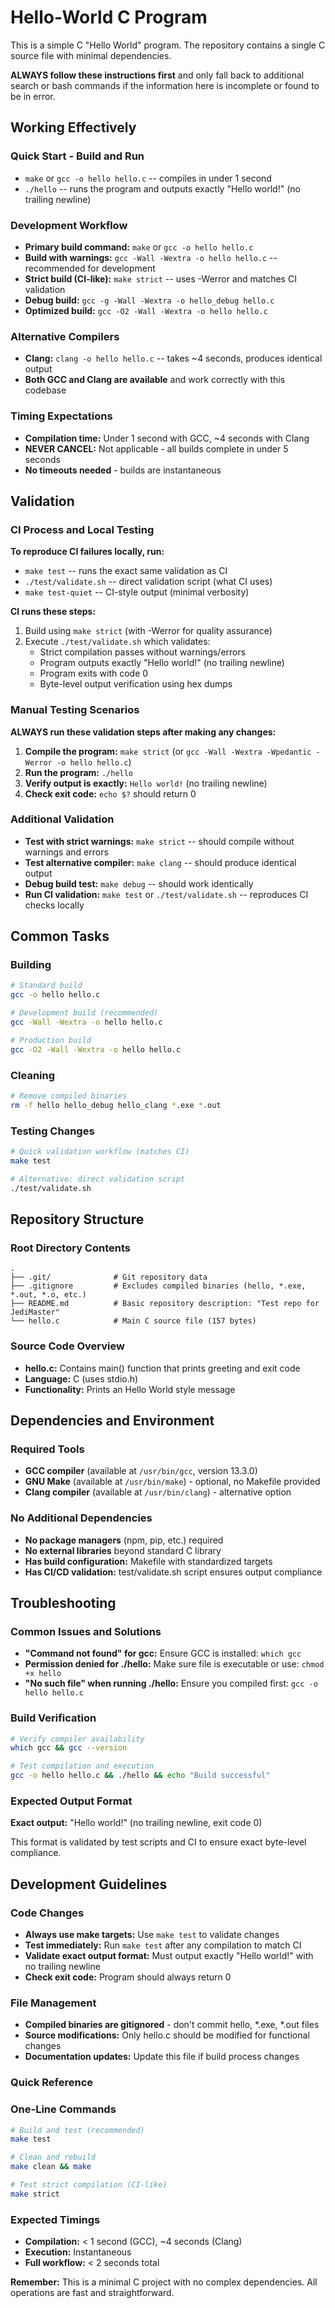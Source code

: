 # Hello-World C Program

This is a simple C "Hello World" program. The repository contains a single C source file with minimal dependencies.

**ALWAYS follow these instructions first** and only fall back to additional search or bash commands if the information here is incomplete or found to be in error.

## Working Effectively

### Quick Start - Build and Run
- `make` or `gcc -o hello hello.c` -- compiles in under 1 second
- `./hello` -- runs the program and outputs exactly "Hello world!" (no trailing newline)

### Development Workflow
- **Primary build command:** `make` or `gcc -o hello hello.c`
- **Build with warnings:** `gcc -Wall -Wextra -o hello hello.c` -- recommended for development
- **Strict build (CI-like):** `make strict` -- uses -Werror and matches CI validation
- **Debug build:** `gcc -g -Wall -Wextra -o hello_debug hello.c`
- **Optimized build:** `gcc -O2 -Wall -Wextra -o hello hello.c`

### Alternative Compilers
- **Clang:** `clang -o hello hello.c` -- takes ~4 seconds, produces identical output
- **Both GCC and Clang are available** and work correctly with this codebase

### Timing Expectations
- **Compilation time:** Under 1 second with GCC, ~4 seconds with Clang
- **NEVER CANCEL:** Not applicable - all builds complete in under 5 seconds
- **No timeouts needed** - builds are instantaneous

## Validation

### CI Process and Local Testing
**To reproduce CI failures locally, run:**
- `make test` -- runs the exact same validation as CI
- `./test/validate.sh` -- direct validation script (what CI uses)
- `make test-quiet` -- CI-style output (minimal verbosity)

**CI runs these steps:**
1. Build using `make strict` (with -Werror for quality assurance)
2. Execute `./test/validate.sh` which validates:
   - Strict compilation passes without warnings/errors
   - Program outputs exactly "Hello world!" (no trailing newline)
   - Program exits with code 0
   - Byte-level output verification using hex dumps

### Manual Testing Scenarios
**ALWAYS run these validation steps after making any changes:**
1. **Compile the program:** `make strict` (or `gcc -Wall -Wextra -Wpedantic -Werror -o hello hello.c`)
2. **Run the program:** `./hello`
3. **Verify output is exactly:** `Hello world!` (no trailing newline)
4. **Check exit code:** `echo $?` should return 0

### Additional Validation
- **Test with strict warnings:** `make strict` -- should compile without warnings and errors
- **Test alternative compiler:** `make clang` -- should produce identical output
- **Debug build test:** `make debug` -- should work identically
- **Run CI validation:** `make test` or `./test/validate.sh` -- reproduces CI checks locally

## Common Tasks

### Building
```bash
# Standard build
gcc -o hello hello.c

# Development build (recommended)
gcc -Wall -Wextra -o hello hello.c

# Production build
gcc -O2 -Wall -Wextra -o hello hello.c
```

### Cleaning
```bash
# Remove compiled binaries
rm -f hello hello_debug hello_clang *.exe *.out
```

### Testing Changes
```bash
# Quick validation workflow (matches CI)
make test

# Alternative: direct validation script
./test/validate.sh
```

## Repository Structure

### Root Directory Contents
```
.
├── .git/              # Git repository data
├── .gitignore         # Excludes compiled binaries (hello, *.exe, *.out, *.o, etc.)
├── README.md          # Basic repository description: "Test repo for JediMaster"
└── hello.c            # Main C source file (157 bytes)
```

### Source Code Overview
- **hello.c:** Contains main() function that prints greeting and exit code
- **Language:** C (uses stdio.h)
- **Functionality:** Prints an Hello World style message

## Dependencies and Environment

### Required Tools
- **GCC compiler** (available at `/usr/bin/gcc`, version 13.3.0)
- **GNU Make** (available at `/usr/bin/make`) - optional, no Makefile provided
- **Clang compiler** (available at `/usr/bin/clang`) - alternative option

### No Additional Dependencies
- **No package managers** (npm, pip, etc.) required
- **No external libraries** beyond standard C library
- **Has build configuration:** Makefile with standardized targets
- **Has CI/CD validation:** test/validate.sh script ensures output compliance

## Troubleshooting

### Common Issues and Solutions
- **"Command not found" for gcc:** Ensure GCC is installed: `which gcc`
- **Permission denied for ./hello:** Make sure file is executable or use: `chmod +x hello`
- **"No such file" when running ./hello:** Ensure you compiled first: `gcc -o hello hello.c`

### Build Verification
```bash
# Verify compiler availability
which gcc && gcc --version

# Test compilation and execution
gcc -o hello hello.c && ./hello && echo "Build successful"
```

### Expected Output Format
**Exact output:** "Hello world!" (no trailing newline, exit code 0)

This format is validated by test scripts and CI to ensure exact byte-level compliance.

## Development Guidelines

### Code Changes
- **Always use make targets:** Use `make test` to validate changes
- **Test immediately:** Run `make test` after any compilation to match CI
- **Validate exact output format:** Must output exactly "Hello world!" with no trailing newline
- **Check exit code:** Program should always return 0

### File Management
- **Compiled binaries are gitignored** - don't commit hello, *.exe, *.out files
- **Source modifications:** Only hello.c should be modified for functional changes
- **Documentation updates:** Update this file if build process changes

### Quick Reference

### One-Line Commands
```bash
# Build and test (recommended)
make test

# Clean and rebuild
make clean && make

# Test strict compilation (CI-like)
make strict
```

### Expected Timings
- **Compilation:** < 1 second (GCC), ~4 seconds (Clang)
- **Execution:** Instantaneous
- **Full workflow:** < 2 seconds total

**Remember:** This is a minimal C project with no complex dependencies. All operations are fast and straightforward.
